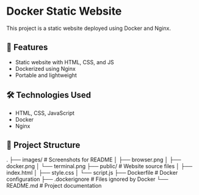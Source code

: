 # Docker Static Website

This project is a static website deployed using Docker and Nginx.

## 🚀 Features
- Static website with HTML, CSS, and JS
- Dockerized using Nginx
- Portable and lightweight

## 🛠️ Technologies Used
- HTML, CSS, JavaScript
- Docker
- Nginx

## 📂 Project Structure
.
├── images/             # Screenshots for README
│   ├── browser.png
│   ├── docker.png
│   └── terminal.png
├── public/             # Website source files
│   ├── index.html
│   ├── style.css
│   └── script.js
├── Dockerfile          # Docker configuration
├── .dockerignore       # Files ignored by Docker
└── README.md           # Project documentation
